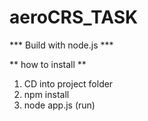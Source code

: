 # aeroCRS_TASK

*** Build with node.js ***

** how to install **

1) CD into project folder
2) npm install
3) node app.js (run)
